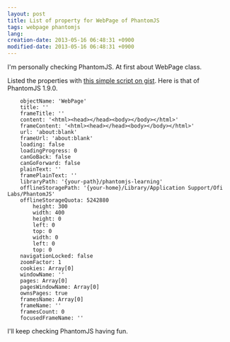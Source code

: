 ```yaml
---
layout: post
title: List of property for WebPage of PhantomJS
tags: webpage phantomjs
lang: 
creation-date: 2013-05-16 06:48:31 +0900
modified-date: 2013-05-16 06:48:31 +0900
---
```


I'm personally checking PhantomJS. At first about WebPage class.

Listed the properties with [this simple script on gist](https://gist.github.com/tmtk75/5587683).
Here is that of PhantomJS 1.9.0.

```
    objectName: 'WebPage'
    title: ''
    frameTitle: ''
    content: '<html><head></head><body></body></html>'
    frameContent: '<html><head></head><body></body></html>'
    url: 'about:blank'
    frameUrl: 'about:blank'
    loading: false
    loadingProgress: 0
    canGoBack: false
    canGoForward: false
    plainText: ''
    framePlainText: ''
    libraryPath: '{your-path}/phantomjs-learning'
    offlineStoragePath: '{your-home}/Library/Application Support/Ofi Labs/PhantomJS'
    offlineStorageQuota: 5242880
        height: 300
        width: 400
        height: 0
        left: 0
        top: 0
        width: 0
        left: 0
        top: 0
    navigationLocked: false
    zoomFactor: 1
    cookies: Array[0]
    windowName: ''
    pages: Array[0]
    pagesWindowName: Array[0]
    ownsPages: true
    framesName: Array[0]
    frameName: ''
    framesCount: 0
    focusedFrameName: ''
```

I'll keep checking PhantomJS having fun.

